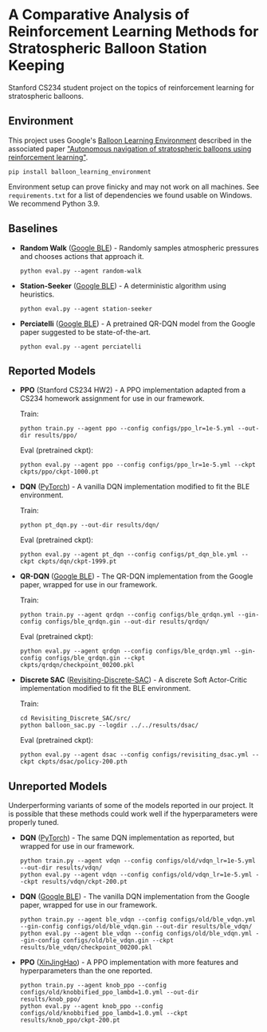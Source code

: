 # A Comparative Analysis of Reinforcement Learning Methods for Stratospheric Balloon Station Keeping
Stanford CS234 student project on the topics of reinforcement learning for stratospheric balloons.

## Environment
This project uses Google's [Balloon Learning Environment](https://github.com/google/balloon-learning-environment) described in the associated paper ["Autonomous navigation of stratospheric balloons using reinforcement learning"](https://www.nature.com/articles/s41586-020-2939-8).

```
pip install balloon_learning_environment
```

Environment setup can prove finicky and may not work on all machines. See `requirements.txt` for a list of dependencies we found usable on Windows. We recommend Python 3.9.

## Baselines

- **Random Walk** ([Google BLE](https://github.com/google/balloon-learning-environment)) - Randomly samples atmospheric pressures and chooses actions that approach it.
  ```
  python eval.py --agent random-walk
  ```
  
- **Station-Seeker** ([Google BLE](https://github.com/google/balloon-learning-environment)) - A deterministic algorithm using heuristics.
  ```
  python eval.py --agent station-seeker
  ```

- **Perciatelli** ([Google BLE](https://github.com/google/balloon-learning-environment)) - A pretrained QR-DQN model from the Google paper suggested to be state-of-the-art.
  ```
  python eval.py --agent perciatelli
  ```

## Reported Models

- **PPO** (Stanford CS234 HW2) - A PPO implementation adapted from a CS234 homework assignment for use in our framework.

  Train:
  ```
  python train.py --agent ppo --config configs/ppo_lr=1e-5.yml --out-dir results/ppo/
  ```

  Eval (pretrained ckpt):
  ```
  python eval.py --agent ppo --config configs/ppo_lr=1e-5.yml --ckpt ckpts/ppo/ckpt-1000.pt
  ```

- **DQN** ([PyTorch](https://github.com/pytorch/tutorials/blob/main/intermediate_source/reinforcement_q_learning.py)) - A vanilla DQN implementation modified to fit the BLE environment.

  Train:
  ```
  python pt_dqn.py --out-dir results/dqn/
  ```

  Eval (pretrained ckpt):
  ```
  python eval.py --agent pt_dqn --config configs/pt_dqn_ble.yml --ckpt ckpts/dqn/ckpt-1999.pt
  ```

- **QR-DQN** ([Google BLE](https://github.com/google/balloon-learning-environment)) - The QR-DQN implementation from the Google paper, wrapped for use in our framework.

  Train:
  ```
  python train.py --agent qrdqn --config configs/ble_qrdqn.yml --gin-config configs/ble_qrdqn.gin --out-dir results/qrdqn/
  ```

  Eval (pretrained ckpt):
  ```
  python eval.py --agent qrdqn --config configs/ble_qrdqn.yml --gin-config configs/ble_qrdqn.gin --ckpt ckpts/qrdqn/checkpoint_00200.pkl
  ```

- **Discrete SAC** ([Revisiting-Discrete-SAC](https://github.com/coldsummerday/Revisiting-Discrete-SAC)) - A discrete Soft Actor-Critic implementation modified to fit the BLE environment.

  Train:
  ```
  cd Revisiting_Discrete_SAC/src/
  python balloon_sac.py --logdir ../../results/dsac/
  ```

  Eval (pretrained ckpt):
  ```
  python eval.py --agent dsac --config configs/revisiting_dsac.yml --ckpt ckpts/dsac/policy-200.pth
  ```

## Unreported Models
Underperforming variants of some of the models reported in our project. It is possible that these methods could work well if the hyperparameters were properly tuned.

- **DQN** ([PyTorch](https://github.com/pytorch/tutorials/blob/main/intermediate_source/reinforcement_q_learning.py)) - The same DQN implementation as reported, but wrapped for use in our framework.
  ```
  python train.py --agent vdqn --config configs/old/vdqn_lr=1e-5.yml --out-dir results/vdqn/
  python eval.py --agent vdqn --config configs/old/vdqn_lr=1e-5.yml --ckpt results/vdqn/ckpt-200.pt
  ```

- **DQN** ([Google BLE](https://github.com/google/balloon-learning-environment?tab=readme-ov-file)) - The vanilla DQN implementation from the Google paper, wrapped for use in our framework.
  ```
  python train.py --agent ble_vdqn --config configs/old/ble_vdqn.yml --gin-config configs/old/ble_vdqn.gin --out-dir results/ble_vdqn/
  python eval.py --agent ble_vdqn --config configs/old/ble_vdqn.yml --gin-config configs/old/ble_vdqn.gin --ckpt results/ble_vdqn/checkpoint_00200.pkl
  ```

- **PPO** ([XinJingHao](https://github.com/XinJingHao/PPO-Discrete-Pytorch)) - A PPO implementation with more features and hyperparameters than the one reported.
  ```
  python train.py --agent knob_ppo --config configs/old/knobbified_ppo_lambd=1.0.yml --out-dir results/knob_ppo/
  python eval.py --agent knob_ppo --config configs/old/knobbified_ppo_lambd=1.0.yml --ckpt results/knob_ppo/ckpt-200.pt
  ```

